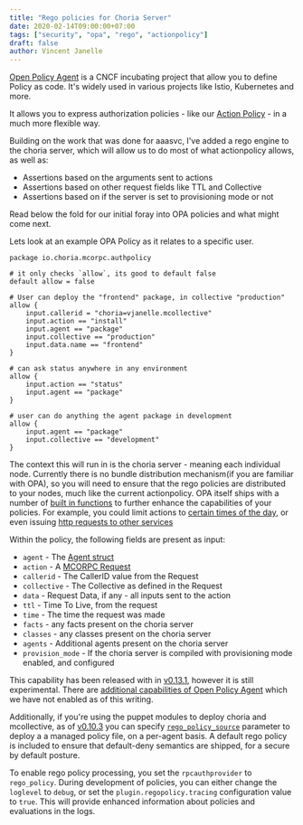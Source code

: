 ```yaml
---
title: "Rego policies for Choria Server"
date: 2020-02-14T09:00:00+07:00
tags: ["security", "opa", "rego", "actionpolicy"]
draft: false
author: Vincent Janelle
---
```


[Open Policy Agent](https://www.openpolicyagent.org/) is a CNCF incubating project that allow you to define Policy as code. It's widely used in various projects like Istio, Kubernetes and more.

It allows you to express authorization policies - like our [Action Policy](https://github.com/choria-plugins/action-policy) - in a much more flexible way.

Building on the work that was done for aaasvc, I've added a rego engine to the choria server, which will allow us to do most of what actionpolicy allows, as well as:

 * Assertions based on the arguments sent to actions
 * Assertions based on other request fields like TTL and Collective
 * Assertions based on if the server is set to provisioning mode or not

Read below the fold for our initial foray into OPA policies and what might come next.

<!--more-->
Lets look at an example OPA Policy as it relates to a specific user.

```rego
package io.choria.mcorpc.authpolicy

# it only checks `allow`, its good to default false
default allow = false

# User can deploy the "frontend" package, in collective "production"
allow {
	input.callerid = "choria=vjanelle.mcollective"
	input.action == "install"
	input.agent == "package"
	input.collective == "production"
	input.data.name == "frontend"
}

# can ask status anywhere in any environment
allow {
	input.action == "status"
	input.agent == "package"
}

# user can do anything the agent package in development
allow {
	input.agent == "package"
	input.collective == "development"
}
```

The context this will run in is the choria server - meaning each individual node.  Currently there is no bundle distribution mechanism(if you are familiar with OPA), so you will need to ensure that the rego policies are distributed to your nodes, much like the current actionpolicy.  OPA itself ships with a number of [built in functions](https://www.openpolicyagent.org/docs/latest/policy-reference/#built-in-functions) to further enhance the capabilities of your policies.  For example, you could limit actions to [certain times of the day](https://www.openpolicyagent.org/docs/latest/policy-reference/#time), or even issuing [http requests to other services](https://www.openpolicyagent.org/docs/latest/policy-reference/#http)

Within the policy, the following fields are present as input:

* `agent` - The [Agent struct](https://godoc.org/github.com/choria-io/mcorpc-agent-provider/mcorpc#Agent)
* `action` - A [MCORPC Request](https://godoc.org/github.com/choria-io/mcorpc-agent-provider/mcorpc#Request)
* `callerid` - The CallerID value from the Request
* `collective` - The Collective as defined in the Request
* `data` - Request Data, if any - all inputs sent to the action
* `ttl` - Time To Live, from the request
* `time` - The time the request was made
* `facts` - any facts present on the choria server
* `classes` - any classes present on the choria server
* `agents` - Additional agents present on the choria server
* `provision_mode` - If the choria server is compiled with provisioning mode enabled, and configured

This capability has been released with in [v0.13.1](https://github.com/choria-io/go-choria/releases/tag/v0.13.1), however it is still experimental.  There are [additional capabilities of Open Policy Agent](https://www.openpolicyagent.org/docs/latest/external-data/) which we have not enabled as of this writing.

Additionally, if you're using the puppet modules to deploy choria and mcollective, as of [v0.10.3](https://forge.puppet.com/choria/mcollective/readme) you can specify [`rego_policy_source`](https://github.com/choria-io/puppet-mcollective/blob/e82bd050ba4586089ac7091bb4b658a2bc4805b9/manifests/module_plugin.pp#L95) parameter to deploy a a managed policy file, on a per-agent basis.  A default rego policy is included to ensure that default-deny semantics are shipped, for a secure by default posture.

To enable rego policy processing, you set the `rpcauthprovider` to `rego_policy`.  During development of policies, you can either change the `loglevel` to `debug`, or set the `plugin.regopolicy.tracing` configuration value to `true`.  This will provide enhanced information about policies and evaluations in the logs.

